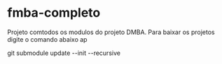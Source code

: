# fmba-completo

Projeto comtodos os modulos do projeto DMBA. Para baixar os projetos digite o comando abaixo ap

  git submodule update --init --recursive
